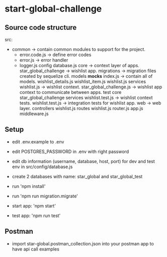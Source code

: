 # start-global-challenge
## Source code structure
src:
  - common -> contain common modules to support for the project.
    * error.code.js -> define error codes
    * error.js  -> error handler
    * logger.js
  config
    database.js
  core -> context layer of apps.
    star_global_challenge -> wishlist app.
      migrations -> migration files created by sequelize cli.
      models
        __mocks__
        index.js -> contain all of models.
        wishlist_details.js
        wishlist_item.js
        wishlist.js
      services
        wishlist.js -> wishlist context.
    star_global_challenge.js -> wishlist app context to communicate between apps.
  test
    core
      star_global_challenge
        services
          wishlist.test.js -> wishlist context tests.
        wishlist.test.js -> integration tests for wishlist app.
  web -> web layer.
    controllers
      wishlist.js
    routes
      wishlist.js
    router.js
  app.js
  middleware.js
## Setup
- edit .env.example to .env
- edit POSTGRES_PASSWORD in .env with right password

- edit db information (username, database, host, port) for dev and test env in src/config/database.js
- create 2 databases with name: star_global and star_global_test

- run 'npm install'

- run 'npm run migration.migrate'

- start app: 'npm start'

- test app: 'npm run test'

## Postman
- import star-global.postman_collection.json into your postman app to have api call examples
